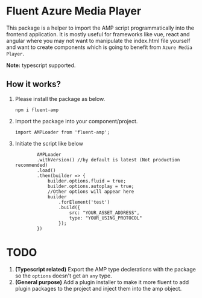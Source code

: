 # Fluent Azure Media Player

This package is a helper to import the AMP script programmatically into the frontend application. It is mostly useful for frameworks like vue, react and angular where you may not want to manipulate the index.html file yourself and want to create components which is going to benefit from `Azure Media Player`.

**Note:** typescript supported.

## How it works?

1. Please install the package as below.

    ```
    npm i fluent-amp
    ```
2. Import the package into your component/project.
    ```
    import AMPLoader from 'fluent-amp';
    ```
3. Initiate the script like below
    ```
            AMPLoader
            .withVersion() //by default is latest (Not production recommended)
            .load()
            .then(builder => {
                builder.options.fluid = true;
                builder.options.autoplay = true;
                //Other options will appear here
                builder
                    .forElement('test')
                    .build({
                        src: "YOUR_ASSET_ADDRESS",
                        type: "YOUR_USING_PROTOCOL"
                    });
            })
    ```

# TODO
1. **(Typescript related)** Export the AMP type declerations with the package so the `options` doesn't get an `any` type.
2. **(General purpose)** Add a plugin installer to make it more fluent to add plugin packages to the project and inject them into the amp object.


